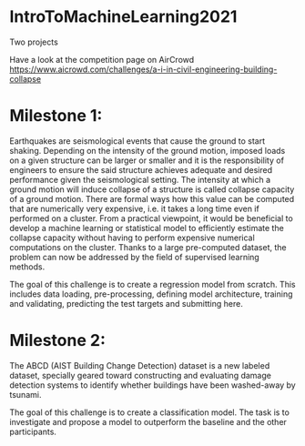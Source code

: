 # IntroToMachineLearning2021
Two projects

Have a look at the competition page on AirCrowd https://www.aicrowd.com/challenges/a-i-in-civil-engineering-building-collapse

# Milestone 1:

Earthquakes are seismological events that cause the ground to start shaking. Depending on the intensity of the ground motion, imposed loads on a given structure can be larger or smaller and it is the responsibility of engineers to ensure the said structure achieves adequate and desired performance given the seismological setting. The intensity at which a ground motion will induce collapse of a structure is called collapse capacity of a ground motion. There are formal ways how this value can be computed that are numerically very expensive, i.e. it takes a long time even if performed on a cluster. From a practical viewpoint, it would be beneficial to develop a machine learning or statistical model to efficiently estimate the collapse capacity without having to perform expensive numerical computations on the cluster. Thanks to a large pre-computed dataset, the problem can now be addressed by the field of supervised learning methods.

The goal of this challenge is to create a regression model from scratch. This includes data loading, pre-processing, defining model architecture, training and validating, predicting the test targets and submitting here.



# Milestone 2:

The ABCD (AIST Building Change Detection) dataset is a new labeled dataset, specially geared toward constructing and evaluating damage detection systems to identify whether buildings have been washed-away by tsunami.

The goal of this challenge is to create a classification model. The task is to investigate and propose a model to outperform the baseline and the other participants.

